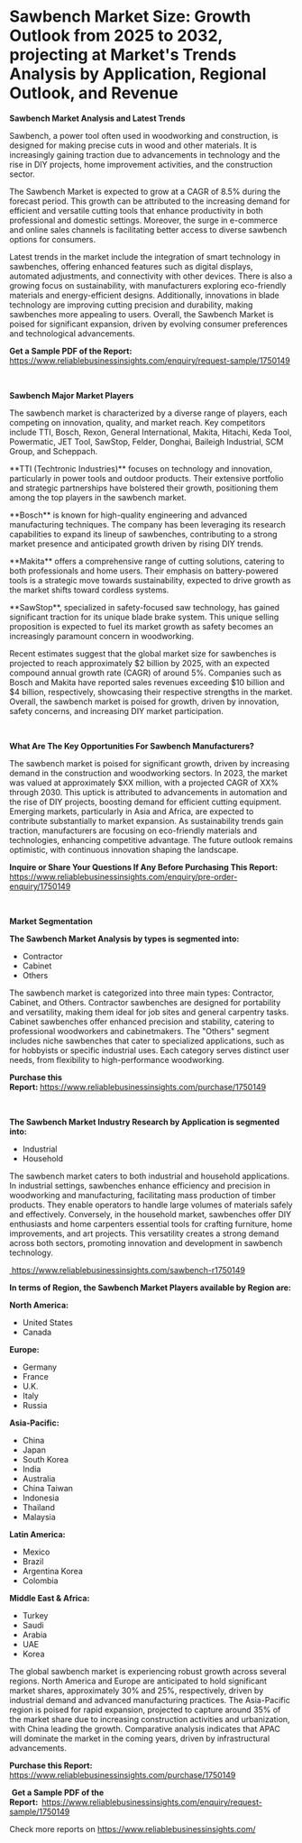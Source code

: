 <p><h1>Sawbench Market Size: Growth Outlook from 2025 to 2032, projecting at Market's Trends Analysis by Application, Regional Outlook, and Revenue</h1></p><p><strong>Sawbench Market Analysis and Latest Trends</strong></p>
<p><p>Sawbench, a power tool often used in woodworking and construction, is designed for making precise cuts in wood and other materials. It is increasingly gaining traction due to advancements in technology and the rise in DIY projects, home improvement activities, and the construction sector.</p><p>The Sawbench Market is expected to grow at a CAGR of 8.5% during the forecast period. This growth can be attributed to the increasing demand for efficient and versatile cutting tools that enhance productivity in both professional and domestic settings. Moreover, the surge in e-commerce and online sales channels is facilitating better access to diverse sawbench options for consumers.</p><p>Latest trends in the market include the integration of smart technology in sawbenches, offering enhanced features such as digital displays, automated adjustments, and connectivity with other devices. There is also a growing focus on sustainability, with manufacturers exploring eco-friendly materials and energy-efficient designs. Additionally, innovations in blade technology are improving cutting precision and durability, making sawbenches more appealing to users. Overall, the Sawbench Market is poised for significant expansion, driven by evolving consumer preferences and technological advancements.</p></p>
<p><strong>Get a Sample PDF of the Report:&nbsp;</strong> <a href="https://www.reliablebusinessinsights.com/enquiry/request-sample/1750149?utm_campaign=2983&utm_medium=2&utm_source=Github&utm_content=ia&utm_term=10042025&utm_id=sawbench">https://www.reliablebusinessinsights.com/enquiry/request-sample/1750149</a></p>
<p>&nbsp;</p>
<p><strong>Sawbench Major Market Players</strong></p>
<p><p>The sawbench market is characterized by a diverse range of players, each competing on innovation, quality, and market reach. Key competitors include TTI, Bosch, Rexon, General International, Makita, Hitachi, Keda Tool, Powermatic, JET Tool, SawStop, Felder, Donghai, Baileigh Industrial, SCM Group, and Scheppach.</p><p>**TTI (Techtronic Industries)** focuses on technology and innovation, particularly in power tools and outdoor products. Their extensive portfolio and strategic partnerships have bolstered their growth, positioning them among the top players in the sawbench market.</p><p>**Bosch** is known for high-quality engineering and advanced manufacturing techniques. The company has been leveraging its research capabilities to expand its lineup of sawbenches, contributing to a strong market presence and anticipated growth driven by rising DIY trends.</p><p>**Makita** offers a comprehensive range of cutting solutions, catering to both professionals and home users. Their emphasis on battery-powered tools is a strategic move towards sustainability, expected to drive growth as the market shifts toward cordless systems.</p><p>**SawStop**, specialized in safety-focused saw technology, has gained significant traction for its unique blade brake system. This unique selling proposition is expected to fuel its market growth as safety becomes an increasingly paramount concern in woodworking.</p><p>Recent estimates suggest that the global market size for sawbenches is projected to reach approximately $2 billion by 2025, with an expected compound annual growth rate (CAGR) of around 5%. Companies such as Bosch and Makita have reported sales revenues exceeding $10 billion and $4 billion, respectively, showcasing their respective strengths in the market. Overall, the sawbench market is poised for growth, driven by innovation, safety concerns, and increasing DIY market participation.</p></p>
<p>&nbsp;</p>
<p><strong>What Are The Key Opportunities For Sawbench Manufacturers?</strong></p>
<p><p>The sawbench market is poised for significant growth, driven by increasing demand in the construction and woodworking sectors. In 2023, the market was valued at approximately $XX million, with a projected CAGR of XX% through 2030. This uptick is attributed to advancements in automation and the rise of DIY projects, boosting demand for efficient cutting equipment. Emerging markets, particularly in Asia and Africa, are expected to contribute substantially to market expansion. As sustainability trends gain traction, manufacturers are focusing on eco-friendly materials and technologies, enhancing competitive advantage. The future outlook remains optimistic, with continuous innovation shaping the landscape.</p></p>
<p><strong>Inquire or Share Your Questions If Any Before Purchasing This Report:</strong> <a href="https://www.reliablebusinessinsights.com/enquiry/pre-order-enquiry/1750149?utm_campaign=2983&utm_medium=2&utm_source=Github&utm_content=ia&utm_term=10042025&utm_id=sawbench">https://www.reliablebusinessinsights.com/enquiry/pre-order-enquiry/1750149</a></p>
<p>&nbsp;</p>
<p><strong>Market Segmentation</strong></p>
<p><strong>The Sawbench Market Analysis by types is segmented into:</strong></p>
<p><ul><li>Contractor</li><li>Cabinet</li><li>Others</li></ul></p>
<p><p>The sawbench market is categorized into three main types: Contractor, Cabinet, and Others. Contractor sawbenches are designed for portability and versatility, making them ideal for job sites and general carpentry tasks. Cabinet sawbenches offer enhanced precision and stability, catering to professional woodworkers and cabinetmakers. The "Others" segment includes niche sawbenches that cater to specialized applications, such as for hobbyists or specific industrial uses. Each category serves distinct user needs, from flexibility to high-performance woodworking.</p></p>
<p><strong>Purchase this Report:&nbsp;</strong><a href="https://www.reliablebusinessinsights.com/purchase/1750149?utm_campaign=2983&utm_medium=2&utm_source=Github&utm_content=ia&utm_term=10042025&utm_id=sawbench">https://www.reliablebusinessinsights.com/purchase/1750149</a></p>
<p>&nbsp;</p>
<p><strong>The Sawbench Market Industry Research by Application is segmented into:</strong></p>
<p><ul><li>Industrial</li><li>Household</li></ul></p>
<p><p>The sawbench market caters to both industrial and household applications. In industrial settings, sawbenches enhance efficiency and precision in woodworking and manufacturing, facilitating mass production of timber products. They enable operators to handle large volumes of materials safely and effectively. Conversely, in the household market, sawbenches offer DIY enthusiasts and home carpenters essential tools for crafting furniture, home improvements, and art projects. This versatility creates a strong demand across both sectors, promoting innovation and development in sawbench technology.</p></p>
<p><a href="https://www.reliablebusinessinsights.com/sawbench-r1750149?utm_campaign=2983&utm_medium=2&utm_source=Github&utm_content=ia&utm_term=10042025&utm_id=sawbench">&nbsp;https://www.reliablebusinessinsights.com/sawbench-r1750149</a></p>
<p><strong>In terms of Region, the Sawbench Market Players available by Region are:</strong></p>
<p>
    <p> <strong> North America: </strong>
        <ul>
            <li>United States</li>
            <li>Canada</li>
        </ul>
        </p> 
    <p> <strong> Europe: </strong>
        <ul>
            <li>Germany</li>
            <li>France</li>
            <li>U.K.</li>
            <li>Italy</li>
            <li>Russia</li>
        </ul>
        </p> 
    <p> <strong> Asia-Pacific: </strong>
        <ul>
            <li>China</li>
            <li>Japan</li>
            <li>South Korea</li>
            <li>India</li>
            <li>Australia</li>
            <li>China Taiwan</li>
            <li>Indonesia</li>
            <li>Thailand</li>
            <li>Malaysia</li>
        </ul>
        </p> 
    <p> <strong> Latin America: </strong>
        <ul>
            <li>Mexico</li>
            <li>Brazil</li>
            <li>Argentina Korea</li>
            <li>Colombia</li>
        </ul>
        </p> 
    <p> <strong> Middle East & Africa: </strong>
        <ul>
            <li>Turkey</li>
            <li>Saudi</li>
            <li>Arabia</li>
            <li>UAE</li>
            <li>Korea</li>
        </ul>
    </p>
    </p>
<p><p>The global sawbench market is experiencing robust growth across several regions. North America and Europe are anticipated to hold significant market shares, approximately 30% and 25%, respectively, driven by industrial demand and advanced manufacturing practices. The Asia-Pacific region is poised for rapid expansion, projected to capture around 35% of the market share due to increasing construction activities and urbanization, with China leading the growth. Comparative analysis indicates that APAC will dominate the market in the coming years, driven by infrastructural advancements.</p></p>
<p><strong>Purchase this Report: </strong><a href="https://www.reliablebusinessinsights.com/purchase/1750149?utm_campaign=2983&utm_medium=2&utm_source=Github&utm_content=ia&utm_term=10042025&utm_id=sawbench">https://www.reliablebusinessinsights.com/purchase/1750149</a></p>
<p>&nbsp;<strong>Get a Sample PDF of the Report:&nbsp;&nbsp;</strong><a href="https://www.reliablebusinessinsights.com/enquiry/request-sample/1750149?utm_campaign=2983&utm_medium=2&utm_source=Github&utm_content=ia&utm_term=10042025&utm_id=sawbench">https://www.reliablebusinessinsights.com/enquiry/request-sample/1750149</a></p>
<p><strong></strong></p>
<p>Check more reports on <a href="https://www.reliablebusinessinsights.com/?utm_campaign=2983&utm_medium=2&utm_source=Github&utm_content=ia&utm_term=10042025&utm_id=sawbench">https://www.reliablebusinessinsights.com/</a></p>